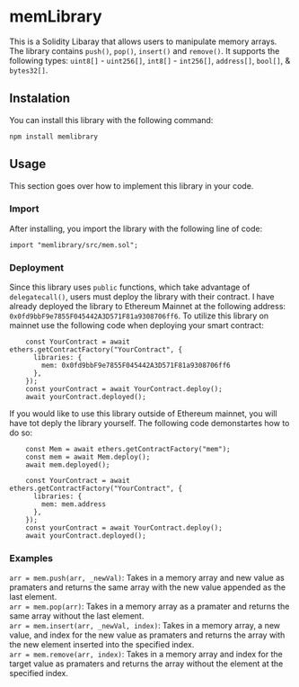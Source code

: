 # memLibrary
 
This is a Solidity Libaray that allows users to manipulate memory arrays. The library contains ```push()```, ```pop()```, ```insert()``` and ```remove()```. It supports the following types: ```uint8[]``` - ```uint256[]```, ```int8[]``` - ```int256[]```, ```address[]```, ```bool[]```, & ```bytes32[]```.

## Instalation

You can install this library with the following command:

```
npm install memlibrary
```

## Usage

This section goes over how to implement this library in your code.

### Import

After installing, you import the library with the following line of code:
```
import "memlibrary/src/mem.sol";
```

### Deployment

Since this library uses ```public``` functions, which take advantage of ```delegatecall()```, users must deploy the library with their contract. I have already deployed the library to Ethereum Mainnet at the following address: ```0x0fd9bbF9e7855F045442A3D571F81a9308706ff6```. To utilize this library on mainnet use the following code when deploying your smart contract:
```
    const YourContract = await ethers.getContractFactory("YourContract", {
      libraries: {
        mem: 0x0fd9bbF9e7855F045442A3D571F81a9308706ff6
      },
    });
    const yourContract = await YourContract.deploy();
    await yourContract.deployed();
```

If you would like to use this library outside of Ethereum mainnet, you will have tot deply the library yourself. The following code demonstartes how to do so:
```
    const Mem = await ethers.getContractFactory("mem");
    const mem = await Mem.deploy();
    await mem.deployed();

    const YourContract = await ethers.getContractFactory("YourContract", {
      libraries: {
        mem: mem.address
      },
    });
    const yourContract = await YourContract.deploy();
    await yourContract.deployed();
```

### Examples
```arr = mem.push(arr, _newVal)```: Takes in a memory array and new value as pramaters and returns the same array with the new value appended as the last element. <br>
```arr = mem.pop(arr)```: Takes in a memory array as a pramater and returns the same array without the last element. <br>
```arr = mem.insert(arr, _newVal, index)```: Takes in a memory array, a new value, and index for the new value as pramaters and returns the array with the new element inserted into the specified index. <br>
```arr = mem.remove(arr, index)```: Takes in a memory array and index for the target value as pramaters and returns the array without the element at the specified index. <br>




